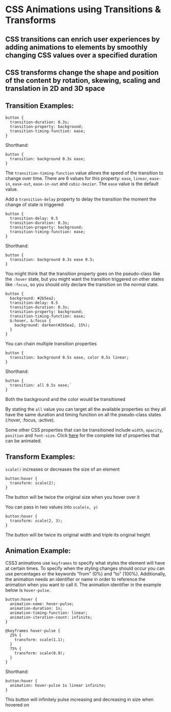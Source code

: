 # CSS Animations using Transitions &amp; Transforms

## CSS transitions can enrich user experiences by adding animations to elements by smoothly changing CSS values over a specified duration

## CSS transforms change the shape and position of the content by rotation, skewing, scaling and translation in 2D and 3D space

## Transition Examples:

```
button {
  transition-duration: 0.3s;
  transition-property: background;
  transition-timing-function: ease;
}
```
Shorthand:
```
button {
  transition: background 0.3s ease;
}
```

The `transition-timing-function` value allows the speed of the transition to change over time. There are 6 values for this property: `ease`, `linear`, `ease-in`, `ease-out`, `ease-in-out` and `cubic-bezier`. The `ease` value is the default value.

Add a `transition-delay` property to delay the transition the moment the change of state is triggered

```
button {
  transition-delay: 0.5
  transition-duration: 0.3s;
  transition-property: background;
  transition-timing-function: ease;
}
```

Shorthand:
```
button {
  transition: background 0.3s ease 0.5;
}
```

You might think that the transition property goes on the pseudo-class like the `:hover` state, but you might want the transition triggered on other states like `:focus`, so you should only declare the transition on the normal state.

```
button {
  background: #2b5ea2;
  transition-delay: 0.5
  transition-duration: 0.3s;
  transition-property: background;
  transition-timing-function: ease;
  &:hover, &:focus {
    background: darken(#2b5ea2, 15%);
  }
}
```

You can chain multiple transition properties

```
button {
  transition: background 0.5s ease, color 0.5s linear;
}
```

Shorthand:
```
button {
  transition: all 0.5s ease;`
}
```
Both the background and the color would be transitioned

By stating the `all` value you can target all the available properties so they all have the same duration and timing function on all the pseudo-class states (:hover, :focus, :active).

Some other CSS properties that can be transitioned include `width`, `opacity`, `position` and `font-size`. Click [here](https://developer.mozilla.org/en-US/docs/Web/CSS/CSS_animated_properties) for the complete list of properties that can be animated.

## Transform Examples:

`scale()` increases or decreases the size of an element    

```
button:hover {
  transform: scale(2);
}
```
The button will be twice the original size when you hover over it

You can pass in two values into `scale(x, y)`  
```
button:hover {
  transform: scale(2, 3);
}
```
The button will be twice its original width and triple its original height

## Animation Example:

CSS3 animations use `keyframes` to specify what styles the element will have at certain times. To specify when the styling changes should occur you can use percentages or the keywords "from" (0%) and "to" (100%). Additionally, the animation needs an identifier or name in order to reference the animation when you want to call it. The animation identifier in the example below is `hover-pulse`.

```
button:hover {
  animation-name: hover-pulse;
  animation-duration: 1s;
  animation-timing-function: linear;
  animation-iteration-count: infinite;
}

@keyframes hover-pulse {
  25% {
    transform: scale(1.1);
  }
  75% {
    transform: scale(0.9);
  }
}
```

Shorthand:
```
button:hover {
  animation: hover-pulse 1s linear infinite;
}
```
This button will infinitely pulse increasing and decreasing in size when hovered on
